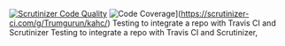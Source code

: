 [![Scrutinizer Code Quality](https://scrutinizer-ci.com/g/Trumgurun/kahc/badges/quality-score.png?b=master)](https://scrutinizer-ci.com/g/Trumgurun/kahc/)
![Code Coverage](https://scrutinizer-ci.com/g/Trumgurun/kahc/badges/coverage.png?b=master)](https://scrutinizer-ci.com/g/Trumgurun/kahc/) 
Testing to integrate a repo with Travis CI and Scrutinizer 
Testing to integrate a repo with Travis CI and Scrutinizer,
